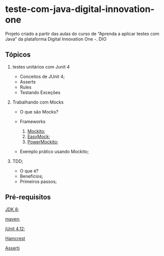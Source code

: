 # teste-com-java-digital-innovation-one

Projeto criado a partir das aulas do curso de “Aprenda a aplicar testes com Java” da plataforma Digital Innovation One
-. DIO

## Tópicos

1. testes unitários com Junit 4
    - Conceitos de JUnit 4;
    - Asserts
    - Rules
    - Testando Exceções


2. Trabalhando com Mocks
    - O que são Mocks?

    - Frameworks
        1. [Mockito](https://site.mockito.org/);
        2. [EasyMock](https://easymock.org/);
        3. [PowerMockito](https://github.com/powermock/powermock);

    - Exemplo prático usando Mockito;


3. TDD;
    - O que é?
    - Benefícios;
    - Primeiros passos;

## Pré-requisitos

[JDK 8](https://www.oracle.com/br/java/technologies/javase/javase-jdk8-downloads.html);

[maven](https://maven.apache.org/download.cgi);

[jUnit 4.12](https://mvnrepository.com/artifact/junit/junit/4.12);

[Hamcrest](https://mvnrepository.com/artifact/org.hamcrest/hamcrest-all)

[Assertj](https://joel-costigliola.github.io/assertj/)
